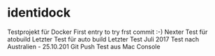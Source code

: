 # identidock
Testprojekt für Docker 
First entry to try frst commit :-) 
Nexter Test für atobuild
Letzter Test für auto build
Letzter Test Juli 2017
Test nach Australien - 25.10.201
Git Push Test aus Mac Console
